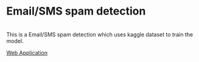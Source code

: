 <h1>Email/SMS spam detection</h1>
<br>
This is a Email/SMS spam detection which uses kaggle dataset to train the model.

[Web Application](https://email-sms-spam-detection-9o9nyfkatd8pqyvtskhcar.streamlit.app/)
